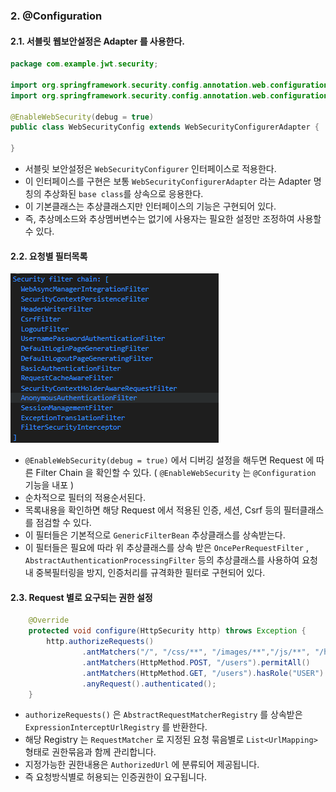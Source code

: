 ### 2. @Configuration

#### 2.1. 서블릿 웹보안설정은 Adapter 를 사용한다.

```java
package com.example.jwt.security;

import org.springframework.security.config.annotation.web.configuration.EnableWebSecurity;
import org.springframework.security.config.annotation.web.configuration.WebSecurityConfigurerAdapter;

@EnableWebSecurity(debug = true)
public class WebSecurityConfig extends WebSecurityConfigurerAdapter {
    
}
```

- 서블릿 보안설정은 `WebSecurityConfigurer` 인터페이스로 적용한다.
- 이 인터페이스를 구현은 보통 `WebSecurityConfigurerAdapter` 라는 Adapter 명칭의 추상화된 `base class`를 상속으로 응용한다.
- 이 기본클래스는 추상클래스지만 인터페이스의 기능은 구현되어 있다.
- 즉, 추상메소드와 추상멤버변수는 없기에 사용자는 필요한 설정만 조정하여 사용할 수 있다.

#### 2.2. 요청별 필터목록

![기본필터목록](기본필터목록.png)

- `@EnableWebSecurity(debug = true)` 에서 디버깅 설정을 해두면 Request 에 따른 Filter Chain 을 확인할 수 있다. ( `@EnableWebSecurity` 는 `@Configuration` 기능을 내포 )
- 순차적으로 필터의 적용순서된다.
- 목록내용을 확인하면 해당 Request 에서 적용된 인증, 세션, Csrf 등의 필터클래스를 점검할 수 있다.
- 이 필터들은 기본적으로 `GenericFilterBean` 추상클래스를 상속받는다.
- 이 필터들은 필요에 따라 위 추상클래스를 상속 받은 `OncePerRequestFilter` , `AbstractAuthenticationProcessingFilter` 등의 추상클래스를 사용하여 요청내 중복필터링을 방지, 인증처리를 규격화한 필터로 구현되어 있다.

#### 2.3. Request 별로 요구되는 권한 설정

```java
    @Override
    protected void configure(HttpSecurity http) throws Exception {
        http.authorizeRequests()
                .antMatchers("/", "/css/**", "/images/**","/js/**", "/h2-console/**", "/login**", "/error**").permitAll()
                .antMatchers(HttpMethod.POST, "/users").permitAll()
                .antMatchers(HttpMethod.GET, "/users").hasRole("USER")
                .anyRequest().authenticated();
    }
```

- `authorizeRequests()` 은 `AbstractRequestMatcherRegistry` 를 상속받은 `ExpressionInterceptUrlRegistry` 를 반환한다.
- 해당 Registry 는 `RequestMatcher` 로 지정된 요청 묶음별로 `List<UrlMapping>` 형태로 권한묶음과 함께 관리합니다.
- 지정가능한 권한내용은 `AuthorizedUrl` 에 분류되어 제공됩니다.
- 즉 요청방식별로 허용되는 인증권한이 요구됩니다.
